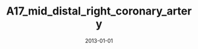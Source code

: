 ---
title: A17_mid_distal_right_coronary_artery
image: https://www.cycif.org/assets/img/rashid-2019-heart/A17_mid_distal_right_coronary_artery.jpg
date: '2013-01-01'
minerva_link: https://www.cycif.org/data/rashid-2019-heart/osd-A17_mid_distal_right_coronary_artery.html
info_link: https://www.cycif.org/data/rashid-2019-heart/index.html
show_page_link: false
---